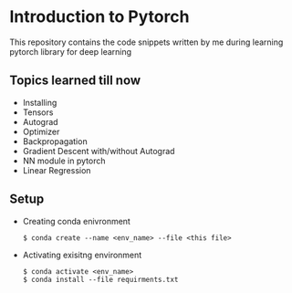 # Introduction to Pytorch

This repository contains the code snippets written by me during learning pytorch library for deep learning

## Topics learned till now
 - Installing
 - Tensors
 - Autograd
 - Optimizer
 - Backpropagation
 - Gradient Descent with/without Autograd
 - NN module in pytorch
 - Linear Regression

## Setup
- Creating conda enivronment
    ```
    $ conda create --name <env_name> --file <this file>
    ```
- Activating exisitng environment
    ```
    $ conda activate <env_name>
    $ conda install --file requirments.txt